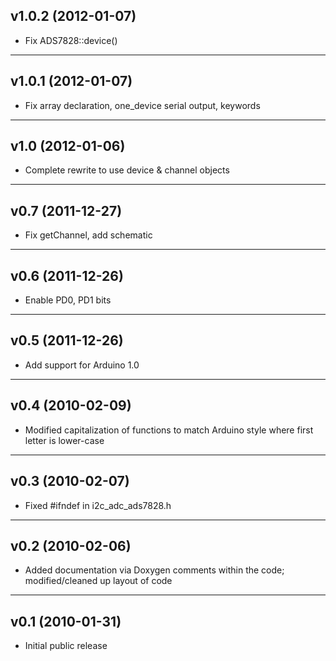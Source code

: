 ## v1.0.2 (2012-01-07)
- Fix ADS7828::device()

---
## v1.0.1 (2012-01-07)
- Fix array declaration, one_device serial output, keywords

---
## v1.0 (2012-01-06)
- Complete rewrite to use device & channel objects

---
## v0.7 (2011-12-27)
- Fix getChannel, add schematic

---
## v0.6 (2011-12-26)
- Enable PD0, PD1 bits

---
## v0.5 (2011-12-26)
- Add support for Arduino 1.0

---
## v0.4 (2010-02-09)
- Modified capitalization of functions to match Arduino style where first letter is lower-case

---
## v0.3 (2010-02-07)
- Fixed #ifndef in i2c_adc_ads7828.h

---
## v0.2 (2010-02-06)
- Added documentation via Doxygen comments within the code; modified/cleaned up layout of code

---
## v0.1 (2010-01-31)
- Initial public release

